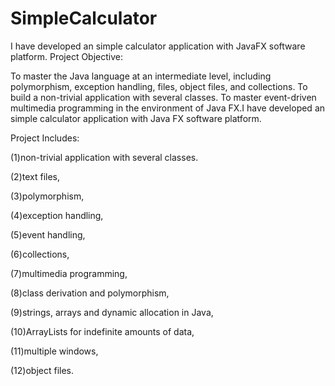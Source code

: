 # SimpleCalculator
I have developed an simple calculator application with JavaFX software platform.
Project Objective:

To master the Java language at an intermediate level, including polymorphism, exception handling, files, object files, and collections. To build a non-trivial application with several classes. To master event-driven multimedia programming in the environment of Java FX.I have developed an simple calculator application with Java FX software platform. 

Project Includes:

(1)non-trivial application with several classes. 

(2)text files, 

(3)polymorphism, 

(4)exception handling, 

(5)event handling,

(6)collections,

(7)multimedia programming,

(8)class derivation and polymorphism,

(9)strings, arrays and dynamic allocation in Java,

(10)ArrayLists for indefinite amounts of data,

(11)multiple windows,

(12)object files. 
